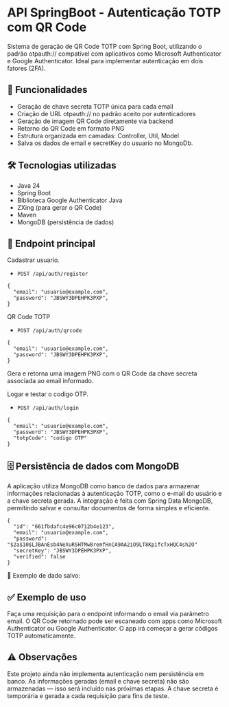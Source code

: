 # API SpringBoot - Autenticação TOTP com QR Code
Sistema de geração de QR Code TOTP com Spring Boot, utilizando o padrão otpauth:// compatível com aplicativos como Microsoft Authenticator e Google Authenticator. Ideal para implementar autenticação em dois fatores (2FA).

## 🚀 Funcionalidades

- Geração de chave secreta TOTP única para cada email
- Criação de URL otpauth:// no padrão aceito por autenticadores
- Geração de imagem QR Code diretamente via backend
- Retorno do QR Code em formato PNG
- Estrutura organizada em camadas: Controller, Util, Model
- Salva os dados de email e secretKey do usuario no MongoDb.

## 🛠️ Tecnologias utilizadas

- Java 24
- Spring Boot
- Biblioteca Google Authenticator Java
- ZXing (para gerar o QR Code)
- Maven
- MongoDB (persistência de dados)

## 📡 Endpoint principal

Cadastrar usuario.
- `POST /api/auth/register`
```
{
  "email": "usuario@example.com",
  "password": "JBSWY3DPEHPK3PXP",
}
``` 


QR Code TOTP
- `POST /api/auth/qrcode`
```
{
  "email": "usuario@example.com",
  "password": "JBSWY3DPEHPK3PXP",
}
``` 
  Gera e retorna uma imagem PNG com o QR Code da chave secreta associada ao email informado.


Logar e testar o codigo OTP.
- `POST /api/auth/login`
```
{
  "email": "usuario@example.com",
  "password": "JBSWY3DPEHPK3PXP",
  "totpCode": "codigo OTP"
}
``` 

## 🗄️ Persistência de dados com MongoDB
A aplicação utiliza MongoDB como banco de dados para armazenar informações relacionadas à autenticação TOTP, como o e-mail do usuário e a chave secreta gerada.
A integração é feita com Spring Data MongoDB, permitindo salvar e consultar documentos de forma simples e eficiente.
```
{
  "id": "661fbdafc4e96c0712b4e123",
  "email": "usuario@example.com",
  "password": "$2a$10$LJBAnEsb4NeXuRSHTMw8remfHnCA9AA2iO9LT8KpifcTxHQC4sh2O"
  "secretKey": "JBSWY3DPEHPK3PXP",
  "verified": false
}
```
🔹 Exemplo de dado salvo:

## ✅ Exemplo de uso

Faça uma requisição para o endpoint informando o email via parâmetro email.
O QR Code retornado pode ser escaneado com apps como Microsoft Authenticator ou Google Authenticator.
O app irá começar a gerar códigos TOTP automaticamente.

## ⚠️ Observações

Este projeto ainda não implementa autenticação nem persistência em banco.
As informações geradas (email e chave secreta) não são armazenadas — isso será incluído nas próximas etapas.
A chave secreta é temporária e gerada a cada requisição para fins de teste.

